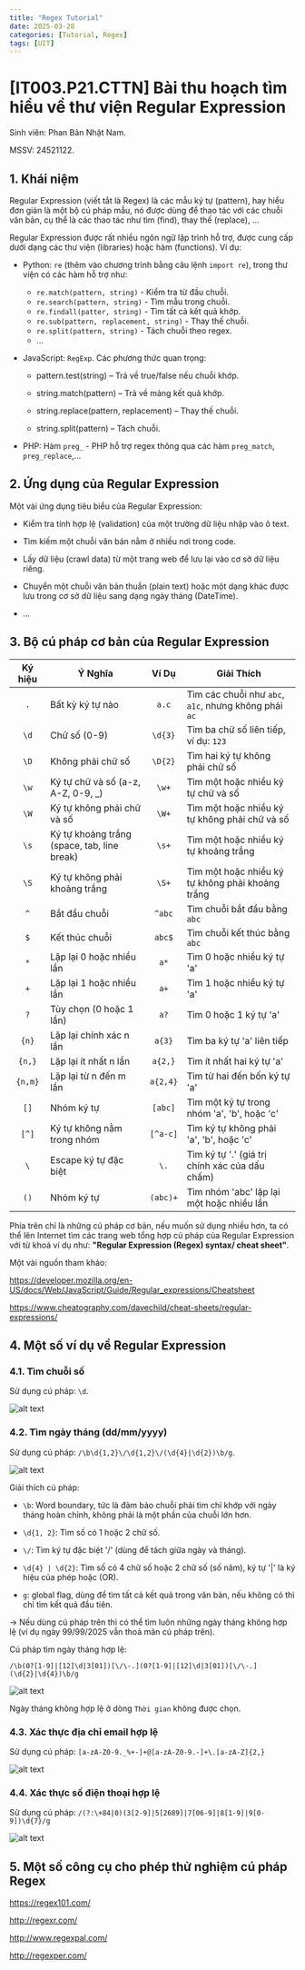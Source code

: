 ```yaml
---
title: "Regex Tutorial"
date: 2025-03-28
categories: [Tutorial, Regex]
tags: [UIT]
---
```



# [IT003.P21.CTTN] Bài thu hoạch tìm hiểu về thư viện Regular Expression
Sinh viên: Phan Bản Nhật Nam.

MSSV: 24521122.

## 1. Khái niệm
Regular Expression (viết tắt là Regex) là các mẫu ký tự (pattern), hay hiểu đơn giản là một bộ cú pháp mẫu, nó được dùng để thao tác với các chuỗi văn bản, cụ thể là các thao tác như tìm (find), thay thế (replace), ...

Regular Expression được rất nhiều ngôn ngữ lập trình hỗ trợ, được cung cấp dưới dạng các thư viện (libraries) hoặc hàm (functions). Ví dụ:
- Python: `re` (thêm vào chương trình bằng câu lệnh `import re`), trong thư viện có các hàm hỗ trợ như:
    - `re.match(pattern, string)` - Kiểm tra từ đầu chuỗi.
    - `re.search(pattern, string)` - Tìm mẫu trong chuỗi.
    - `re.findall(patter, string)` - Tìm tất cả kết quả khớp.
    - `re.sub(pattern, replacement, string)` - Thay thế chuỗi.
    - `re.split(pattern, string)` - Tách chuỗi theo regex.
    - ...
- JavaScript: `RegExp`.
Các phương thức quan trọng:

    - pattern.test(string) – Trả về true/false nếu chuỗi khớp.

    - string.match(pattern) – Trả về mảng kết quả khớp.

    - string.replace(pattern, replacement) – Thay thế chuỗi.

    - string.split(pattern) – Tách chuỗi.

- PHP: Hàm `preg_` - PHP hỗ trợ regex thông qua các hàm `preg_match`, `preg_replace`,...

## 2. Ứng dụng của Regular Expression
Một vài ứng dụng tiêu biểu của Regular Expression:
- Kiểm tra tính hợp lệ (validation) của một trường dữ liệu nhập vào ô text.

- Tìm kiếm một chuỗi văn bản nằm ở nhiều nơi trong code.

- Lấy dữ liệu (crawl data) từ một trang web để lưu lại vào cơ sở dữ liệu riêng.

- Chuyển một chuỗi văn bản thuần (plain text) hoặc một dạng khác được lưu trong cơ sở dữ liệu sang dạng ngày tháng (DateTime).

- ...

## 3. Bộ cú pháp cơ bản của Regular Expression

| Ký hiệu  | Ý Nghĩa                                  | Ví Dụ     | Giải Thích  |
|:--------:|-----------------------------------------|:---------:|-----------------------------------------|
| `.`      | Bất kỳ ký tự nào                        | `a.c`     | Tìm các chuỗi như `abc`, `a1c`, nhưng không phải `ac` |
| `\d`     | Chữ số (0-9)                            | `\d{3}`   | Tìm ba chữ số liên tiếp, ví dụ: `123`  |
| `\D`     | Không phải chữ số                       | `\D{2}`   | Tìm hai ký tự không phải chữ số |
| `\w`     | Ký tự chữ và số (a-z, A-Z, 0-9, _)      | `\w+`     | Tìm một hoặc nhiều ký tự chữ và số |
| `\W`     | Ký tự không phải chữ và số             | `\W+`     | Tìm một hoặc nhiều ký tự không phải chữ và số |
| `\s`     | Ký tự khoảng trắng (space, tab, line break) | `\s+` | Tìm một hoặc nhiều ký tự khoảng trắng |
| `\S`     | Ký tự không phải khoảng trắng          | `\S+`     | Tìm một hoặc nhiều ký tự không phải khoảng trắng |
| `^`      | Bắt đầu chuỗi                           | `^abc`    | Tìm chuỗi bắt đầu bằng `abc` |
| `$`      | Kết thúc chuỗi                          | `abc$`    | Tìm chuỗi kết thúc bằng `abc` |
| `*`      | Lặp lại 0 hoặc nhiều lần               | `a*`      | Tìm 0 hoặc nhiều ký tự 'a' |
| `+`      | Lặp lại 1 hoặc nhiều lần               | `a+`      | Tìm 1 hoặc nhiều ký tự 'a' |
| `?`      | Tùy chọn (0 hoặc 1 lần)                | `a?`      | Tìm 0 hoặc 1 ký tự 'a' |
| `{n}`    | Lặp lại chính xác n lần                | `a{3}`    | Tìm ba ký tự 'a' liên tiếp |
| `{n,}`   | Lặp lại ít nhất n lần                  | `a{2,}`   | Tìm ít nhất hai ký tự 'a' |
| `{n,m}`  | Lặp lại từ n đến m lần                 | `a{2,4}`  | Tìm từ hai đến bốn ký tự 'a' |
| `[]`     | Nhóm ký tự                              | `[abc]`   | Tìm một ký tự trong nhóm 'a', 'b', hoặc 'c' |
| `[^]`    | Ký tự không nằm trong nhóm            | `[^a-c]`  | Tìm ký tự không phải 'a', 'b', hoặc 'c' |
| `\`      | Escape ký tự đặc biệt                  | `\.`      | Tìm ký tự '.' (giá trị chính xác của dấu chấm) |
| `()`     | Nhóm ký tự                              | `(abc)+`  | Tìm nhóm 'abc' lặp lại một hoặc nhiều lần |

Phía trên chỉ là những cú pháp cơ bản, nếu muốn sử dụng nhiều hơn, ta có thể lên Internet tìm các trang web tổng hợp cú pháp của Regular Expression với từ khoá ví dụ như: **"Regular Expression (Regex) syntax/ cheat sheet"**.

Một vài nguồn tham khảo: 

https://developer.mozilla.org/en-US/docs/Web/JavaScript/Guide/Regular_expressions/Cheatsheet

https://www.cheatography.com/davechild/cheat-sheets/regular-expressions/

## 4. Một số ví dụ về Regular Expression
### 4.1. Tìm chuỗi số

Sử dụng cú pháp: `\d`.

![alt text](/assets/images/image.png)

### 4.2. Tìm ngày tháng (dd/mm/yyyy)

Sử dụng cú pháp: `/\b\d{1,2}\/\d{1,2}\/(\d{4}|\d{2})\b/g`.

![alt text](/assets/images/image-1.png)

Giải thích cú pháp: 

- `\b`: Word boundary, tức là đảm bảo chuỗi phải tìm chỉ khớp với ngày tháng hoàn chỉnh, không phải là một phần của chuỗi lớn hơn.

- `\d{1, 2}`: Tìm số có 1 hoặc 2 chữ số.

- `\/`: Tìm ký tự đặc biệt '/' (dùng để tách giữa ngày và tháng).

- `\d{4} | \d{2}`: Tìm số có 4 chữ số hoặc 2 chữ số (số năm), ký tự '|' là ký hiệu của phép hoặc (OR).

- `g`: global flag, dùng để tìm tất cả kết quả trong văn bản, nếu không có thì chỉ tìm kết quả đầu tiên.

→ Nếu dùng cú pháp trên thì có thể tìm luôn những ngày tháng không hợp lệ (ví dụ ngày 99/99/2025 vẫn thoả mãn cú pháp trên).

Cú pháp tìm ngày tháng hợp lệ: 

```
/\b(0?[1-9]|[12]\d|3[01])[\/\-.](0?[1-9]|[12]\d|3[01])[\/\-.](\d{2}|\d{4})\b/g
```
![alt text](/assets/images/image-2.png)

Ngày tháng không hợp lệ ở dòng `Thời gian` không được chọn.

### 4.3. Xác thực địa chỉ email hợp lệ

Sử dụng cú pháp: `[a-zA-Z0-9._%+-]+@[a-zA-Z0-9.-]+\.[a-zA-Z]{2,}`

![alt text](/assets/images/image-3.png)

### 4.4. Xác thực số điện thoại hợp lệ

Sử dụng cú pháp: `/(?:\+84|0)(3[2-9]|5[2689]|7[06-9]|8[1-9]|9[0-9])\d{7}/g`

![alt text](/assets/images/image-4.png)

## 5. Một số công cụ cho phép thử nghiệm cú pháp Regex

https://regex101.com/

http://regexr.com/

http://www.regexpal.com/

http://regexper.com/